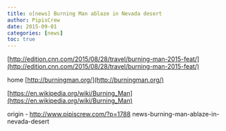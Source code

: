 ```yaml
---
title: o[news] Burning Man ablaze in Nevada desert
author: PipisCrew
date: 2015-09-01
categories: [news]
toc: true
---
```


[http://edition.cnn.com/2015/08/28/travel/burning-man-2015-feat/](http://edition.cnn.com/2015/08/28/travel/burning-man-2015-feat/)

home 
[http://burningman.org/](http://burningman.org/)

[https://en.wikipedia.org/wiki/Burning_Man](https://en.wikipedia.org/wiki/Burning_Man)

origin - http://www.pipiscrew.com/?p=1788 news-burning-man-ablaze-in-nevada-desert